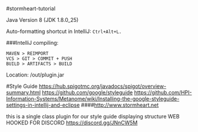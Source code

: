 #stormheart-tutorial

Java Version 8 (JDK 1.8.0_25)

Auto-formatting shortcut in IntelliJ: ```Ctrl+Alt+L.```

###IntelliJ compiling:
```
MAVEN > REIMPORT
VCS > GIT > COMMIT + PUSH
BUILD > ARTIFACTS > BUILD
```
Location: /out/plugin.jar

#Style Guide
https://hub.spigotmc.org/javadocs/spigot/overview-summary.html
https://github.com/google/styleguide
https://github.com/HPI-Information-Systems/Metanome/wiki/Installing-the-google-styleguide-settings-in-intellij-and-eclipse
####http://www.stormheart.net



this is a single class plugin for our style guide displaying structure
WEB HOOKED FOR DISCORD https://discord.gg/JNnCW5M
